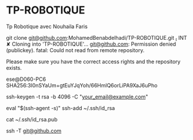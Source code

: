 # TP-ROBOTIQUE
Tp Robotique avec Nouhaila Faris





 git clone git@github.com:MohamedBenabdelhadi/TP-ROBOTIQUE.git                                           INT ✘ 
Cloning into 'TP-ROBOTIQUE'...
git@github.com: Permission denied (publickey).
fatal: Could not read from remote repository.

Please make sure you have the correct access rights
and the repository exists.



ese@D060-PC6
SHA256:3I0nSYaUm+gtEuYJqYoh/66HmlQ6orLiPA9XaJ6uPho 








ssh-keygen -t rsa -b 4096 -C "your_email@example.com"


eval "$(ssh-agent -s)"
ssh-add ~/.ssh/id_rsa

cat ~/.ssh/id_rsa.pub

ssh -T git@github.com

